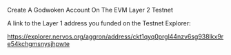 Create A Godwoken Account On The EVM Layer 2 Testnet



A link to the Layer 1 address you funded on the Testnet Explorer:

https://explorer.nervos.org/aggron/address/ckt1qyq0prgl44nzv6sg938lkx9re54kchgmsnysjhpwte
